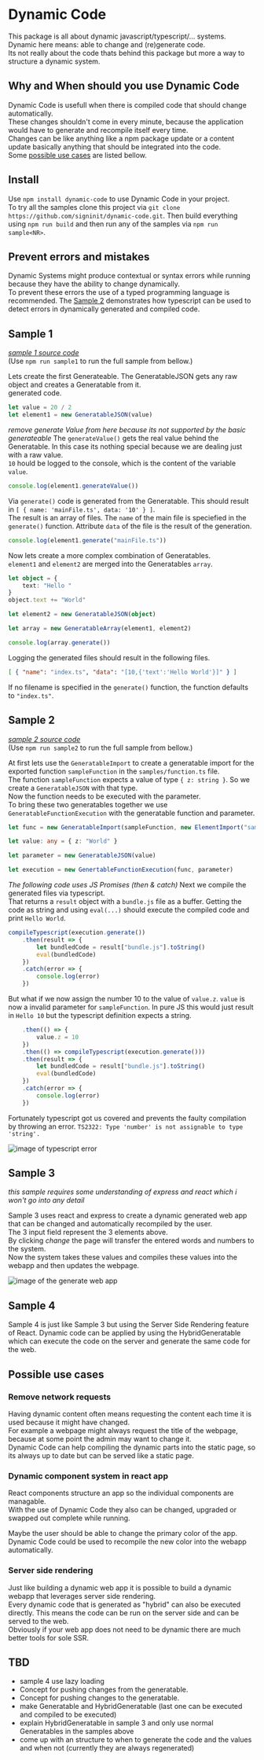 # Dynamic Code

This package is all about dynamic javascript/typescript/... systems. Dynamic here means: able to change and (re)generate code.  
Its not really about the code thats behind this package but more a way to structure a dynamic system.

## Why and When should you use Dynamic Code

Dynamic Code is usefull when there is compiled code that should change automatically.  
These changes shouldn't come in every minute, because the application would have to generate and recompile itself every time.  
Changes can be like anything like a npm package update or a content update basically anything that should be integrated into the code.  
Some [possible use cases](#possible-use-cases) are listed bellow. 

## Install

Use `npm install dynamic-code` to use Dynamic Code in your project.  
To try all the samples clone this project via `git clone https://github.com/signinit/dynamic-code.git`. Then build everything using `npm run build` and then run any of the samples via `npm run sample<NR>`.

## Prevent errors and mistakes

Dynamic Systems might produce contextual or syntax errors while running because they have the ability to change dynamically.  
To prevent these errors the use of a typed programming language is recommended.
The [Sample 2](#sample-2) demonstrates how typescript can be used to detect errors in dynamically generated and compiled code.

## Sample 1

[*sample 1 source code*](samples/sample-1.ts)  
(Use `npm run sample1` to run the full sample from bellow.)

Lets create the first Generateable. The GeneratableJSON gets any raw object and creates a Generatable from it.  
generated code.

```typescript
let value = 20 / 2
let element1 = new GeneratableJSON(value)
```

*remove generate Value from here because its not supported by the basic generateable*
The `generateValue()` gets the real value behind the Generatable. In this case its nothing special because we are dealing just with a raw value.  
`10` hould be logged to the console, which is the content of the variable `value`.

```typescript
console.log(element1.generateValue())
```

Via `generate()` code is generated from the Generatable. This should result in `[ { name: 'mainFile.ts', data: '10' } ]`.  
The result is an array of files. The `name` of the main file is speciefied in the `generate()` function. Attribute `data` of the file is the result of the generation.

```typescript
console.log(element1.generate("mainFile.ts"))
```

Now lets create a more complex combination of Generatables.  
`element1` and `element2` are merged into the Generatables `array`.

```typescript
let object = {
    text: "Hello "
}
object.text += "World"

let element2 = new GeneratableJSON(object)

let array = new GeneratableArray(element1, element2)

console.log(array.generate())
```

Logging the generated files should result in the following files.
```json
[ { "name": "index.ts", "data": "[10,{'text':'Hello World'}]" } ]
```
If no filename is specified in the `generate()` function, the function defaults to `"index.ts"`.

## Sample 2

[*sample 2 source code*](samples/sample-2.ts)  
(Use `npm run sample2` to run the full sample from bellow.)

At first lets use the `GeneratableImport` to create a generatable import for the exported function `sampleFunction` in the `samples/function.ts` file.  
The function `sampleFunction` expects a value of type `{ z: string }`. So we create a `GeneratableJSON` with that type.  
Now the function needs to be executed with the parameter.  
To bring these two generatables together we use `GeneratableFunctionExecution` with the generatable function and parameter.

```typescript
let func = new GeneratableImport(sampleFunction, new ElementImport("sampleFunction", "samples/function"))

let value: any = { z: "World" }

let parameter = new GeneratableJSON(value)

let execution = new GenertableFunctionExecution(func, parameter)
```

*The following code uses JS Promises (then & catch)*
Next we compile the generated files via typescript.  
That returns a `result` object with a `bundle.js` file as a buffer.
Getting the code as string and using `eval(...)` should execute the compiled code and print `Hello World`.

```typescript
compileTypescript(execution.generate())
    .then(result => {
        let bundledCode = result["bundle.js"].toString()
        eval(bundledCode)
    })
    .catch(error => {
        console.log(error)
    })
```

But what if we now assign the number 10 to the value of `value.z`. `value` is now a invalid parameter for `sampleFunction`.
In pure JS this would just result in `Hello 10` but the typescript definition expects a string.

```typescript
    .then(() => {
        value.z = 10
    })
    .then(() => compileTypescript(execution.generate()))
    .then(result => {
        let bundledCode = result["bundle.js"].toString()
        eval(bundledCode)
    })
    .catch(error => {
        console.log(error)
    })
```

Fortunately typescript got us covered and prevents the faulty compilation by throwing an error.
`TS2322: Type 'number' is not assignable to type 'string'.`

![image of typescript error](sample-2-image.png)

## Sample 3

*this sample requires some understanding of express and react which i won't go into any detail* 

Sample 3 uses react and express to create a dynamic generated web app that can be changed and automatically recompiled by the user.  
The 3 input field represent the 3 elements above.  
By clicking *change* the page will transfer the entered words and numbers to the system.  
Now the system takes these values and compiles these values into the webapp and then updates the webpage.  

![image of the generate web app](sample-3-image.png)

## Sample 4

Sample 4 is just like Sample 3 but using the Server Side Rendering feature of React.
Dynamic code can be applied by using the HybridGeneratable which can execute the code on the server and generate the same code for the web.

## Possible use cases

### Remove network requests

Having dynamic content often means requesting the content each time it is used because it might have changed.  
For example a webpage might always request the title of the webpage, because at some point the admin may want to change it.  
Dynamic Code can help compiling the dynamic parts into the static page, so its always up to date but can be served like a static page.

### Dynamic component system in react app

React components structure an app so the individual components are managable.  
With the use of Dynamic Code they also can be changed, upgraded or swapped out complete while running.  

Maybe the user should be able to change the primary color of the app.  
Dynamic Code could be used to recompile the new color into the webapp automatically.

### Server side rendering

Just like building a dynamic web app it is possible to build a dynamic webapp that leverages server side rendering.  
Every dynamic code that is generated as "hybrid" can also be executed directly. This means the code can be run on the server side and can be served to the web.  
Obviously if your web app does not need to be dynamic there are much better tools for sole SSR.

## TBD

* sample 4 use lazy loading
* Concept for pushing changes from the generatable.
* Concept for pushing changes to the generatable.
* make Generatable and HybridGeneratable (last one can be executed and compiled to be executed)
* explain HybridGeneratable in sample 3 and only use normal Generatables in the samples above
* come up with an structure to when to generate the code and the values and when not (currently they are always regenerated)
